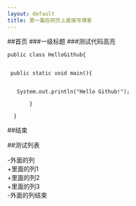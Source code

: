 ```yaml
---
layout: default
title: 第一篇在网页上直接写博客
---
```



##首页
###一级标题
###测试代码高亮

    public class HelloGithub{


     public static void main(){
     
     
       System.out.println("Hello Github!");
       
           }
           
      }
     
     
      
##结束


##测试列表


-外面的列  
 +里面的列1  
 +里面的列2  
 +里面的列3  
-外面的列结束
